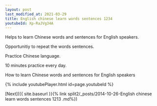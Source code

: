 ```yaml
---
layout: post
last_modified_at: 2021-03-29
title: English chinese learn words sentences 1234 
youtubeId: Xp-RaJVg34A
---
```

 
 
Helps to learn Chinese words and sentences for English speakers.

Opportunitiy to repeat the words sentences. 

Practice Chinese language. 
 
10 minutes practice every day. 
 
How to learn Chinese words and sentences for English speakers 
 
{% include youtubePlayer.html id=page.youtubeId %}
 
 
[Next]({{ site.baseurl }}{% link  split2/_posts/2014-10-26-English chinese learn words sentences 1213 .md%})
 
